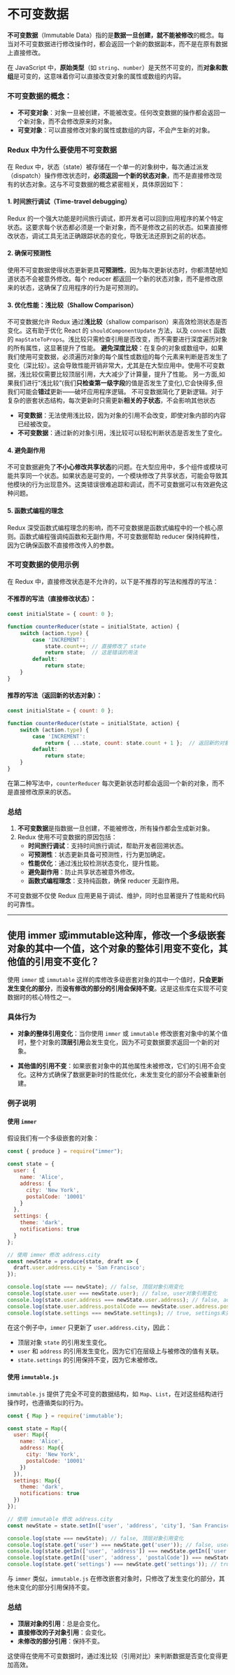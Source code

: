 # 不可变数据

**不可变数据**（Immutable Data）指的是**数据一旦创建，就不能被修改**的概念。每当对不可变数据进行修改操作时，都会返回一个新的数据副本，而不是在原有数据上直接修改。 

在 JavaScript 中，**原始类型**（如 `string`、`number`）是天然不可变的，而**对象和数组**是可变的，这意味着你可以直接改变对象的属性或数组的内容。

### 不可变数据的概念：
- **不可变对象**：对象一旦被创建，不能被改变。任何改变数据的操作都会返回一个新对象，而不会修改原来的对象。
- **可变对象**：可以直接修改对象的属性或数组的内容，不会产生新的对象。

### Redux 中为什么要使用不可变数据

在 Redux 中，状态（state）被存储在一个单一的对象树中，每次通过派发（dispatch）操作修改状态时，**必须返回一个新的状态对象**，而不是直接修改现有的状态对象。这与不可变数据的概念紧密相关，具体原因如下：

#### 1. **时间旅行调试（Time-travel debugging）**
Redux 的一个强大功能是时间旅行调试，即开发者可以回到应用程序的某个特定状态。这要求每个状态都必须是一个新对象，而不是修改之前的状态。如果直接修改状态，调试工具无法正确跟踪状态的变化，导致无法还原到之前的状态。

#### 2. **确保可预测性**
使用不可变数据使得状态更新更具**可预测性**，因为每次更新状态时，你都清楚地知道状态不会被意外修改。每个 reducer 都返回一个新的状态对象，而不是修改原来的状态，这确保了应用程序的行为是可预测的。

#### 3. **优化性能：浅比较（Shallow Comparison）**
不可变数据允许 Redux 通过**浅比较**（shallow comparison）来高效检测状态是否变化。这有助于优化 React 的 `shouldComponentUpdate` 方法，以及 `connect` 函数的 `mapStateToProps`。浅比较只需检查引用是否改变，而不需要进行深度遍历对象的所有属性，这显著提升了性能。
**避免深度比较**：在复杂的对象或数组中，如果我们使用可变数据，必须遍历对象的每个属性或数组的每个元素来判断是否发生了变化（深比较）。这会导致性能开销非常大，尤其是在大型应用中。使用不可变数据，浅比较仅需要比较顶层引用，大大减少了计算量，提升了性能。
另一方面,如果我们进行“浅比较”(我们**只检查第一级字段**的值是否发生了变化),它会快得多,但我们可能会**错过**更新——破坏应用程序逻辑。
不可变数据简化了更新逻辑。对于复杂的嵌套状态结构，每次更新时只需更新**相关的子状态**，不会影响其他状态

- **可变数据**：无法使用浅比较，因为对象的引用不会改变，即使对象内部的内容已经被改变。
- **不可变数据**：通过新的对象引用，浅比较可以轻松判断状态是否发生了变化。

#### 4. **避免副作用**
不可变数据避免了**不小心修改共享状态**的问题。在大型应用中，多个组件或模块可能共享同一个状态。如果状态是可变的，一个模块修改了共享状态，可能会导致其他模块的行为出现意外。这类错误很难追踪和调试，而不可变数据可以有效避免这种问题。

#### 5. **函数式编程的理念**
Redux 深受函数式编程理念的影响，而不可变数据是函数式编程中的一个核心原则。函数式编程强调纯函数和无副作用，不可变数据帮助 reducer 保持纯粹性，因为它确保函数不直接修改传入的参数。

### 不可变数据的使用示例
在 Redux 中，直接修改状态是不允许的，以下是不推荐的写法和推荐的写法：

#### 不推荐的写法（直接修改状态）：
```javascript
const initialState = { count: 0 };

function counterReducer(state = initialState, action) {
    switch (action.type) {
        case 'INCREMENT':
            state.count++; // 直接修改了 state
            return state;  // 这是错误的用法
        default:
            return state;
    }
}
```

#### 推荐的写法（返回新的状态对象）：
```javascript
const initialState = { count: 0 };

function counterReducer(state = initialState, action) {
    switch (action.type) {
        case 'INCREMENT':
            return { ...state, count: state.count + 1 };  // 返回新的对象
        default:
            return state;
    }
}
```

在第二种写法中，`counterReducer` 每次更新状态时都会返回一个新的对象，而不是直接修改原来的状态。

### 总结
1. **不可变数据**是指数据一旦创建，不能被修改，所有操作都会生成新对象。
2. Redux 使用不可变数据的原因包括：
   - **时间旅行调试**：支持时间旅行调试，帮助开发者回溯状态。
   - **可预测性**：状态更新具备可预测性，行为更加确定。
   - **性能优化**：通过浅比较检测状态变化，提升性能。
   - **避免副作用**：防止共享状态被意外修改。
   - **函数式编程理念**：支持纯函数，确保 reducer 无副作用。

不可变数据不仅使 Redux 应用更易于调试、维护，同时也显著提升了性能和代码的可靠性。

---
## 使用 immer 或immutable这种库，修改一个多级嵌套对象的其中一个值，这个对象的整体引用变不变化，其他值的引用变不变化？
使用 `immer` 或 `immutable` 这样的库修改多级嵌套对象的其中一个值时，**只会更新发生变化的部分**，而**没有修改的部分的引用会保持不变**。这是这些库在实现不可变数据时的核心特性之一。

### 具体行为

- **对象的整体引用变化**：当你使用 `immer` 或 `immutable` 修改嵌套对象中的某个值时，整个对象的**顶层引用**会发生变化，因为不可变数据要求返回一个新的对象。
  
- **其他值的引用不变**：如果嵌套对象中的其他属性未被修改，它们的引用不会变化。这种方式确保了数据更新时的性能优化，未发生变化的部分不会被重新创建。

### 例子说明

#### 使用 `immer`

假设我们有一个多级嵌套的对象：

```javascript
const { produce } = require("immer");

const state = {
  user: {
    name: 'Alice',
    address: {
      city: 'New York',
      postalCode: '10001'
    }
  },
  settings: {
    theme: 'dark',
    notifications: true
  }
};

// 使用 immer 修改 address.city
const newState = produce(state, draft => {
  draft.user.address.city = 'San Francisco';
});

console.log(state === newState); // false, 顶层对象引用变化
console.log(state.user === newState.user); // false, user对象引用变化
console.log(state.user.address === newState.user.address); // false, address对象引用变化
console.log(state.user.address.postalCode === newState.user.address.postalCode); // true, postalCode未变化，引用保持不变
console.log(state.settings === newState.settings); // true, settings未变化，引用保持不变
```

在这个例子中，`immer` 只更新了 `user.address.city`，因此：
- 顶层对象 `state` 的引用发生变化。
- `user` 和 `address` 的引用发生变化，因为它们在层级上与被修改的值有关联。
- `state.settings` 的引用保持不变，因为它未被修改。

#### 使用 `immutable.js`

`immutable.js` 提供了完全不可变的数据结构，如 `Map`、`List`，在对这些结构进行操作时，也遵循类似的行为。

```javascript
const { Map } = require('immutable');

const state = Map({
  user: Map({
    name: 'Alice',
    address: Map({
      city: 'New York',
      postalCode: '10001'
    })
  }),
  settings: Map({
    theme: 'dark',
    notifications: true
  })
});

// 使用 immutable 修改 address.city
const newState = state.setIn(['user', 'address', 'city'], 'San Francisco');

console.log(state === newState); // false, 顶层对象引用变化
console.log(state.get('user') === newState.get('user')); // false, user对象引用变化
console.log(state.getIn(['user', 'address']) === newState.getIn(['user', 'address'])); // false, address引用变化
console.log(state.getIn(['user', 'address', 'postalCode']) === newState.getIn(['user', 'address', 'postalCode'])); // true, postalCode引用保持不变
console.log(state.get('settings') === newState.get('settings')); // true, settings引用保持不变
```

与 `immer` 类似，`immutable.js` 在修改嵌套对象时，只修改了发生变化的部分，其他未变化的部分引用保持不变。

### 总结

- **顶层对象的引用**：总是会变化。
- **直接修改的子对象引用**：会变化。
- **未修改的部分引用**：保持不变。

这使得在使用不可变数据时，通过浅比较（引用对比）来判断数据是否变化变得更加高效。
